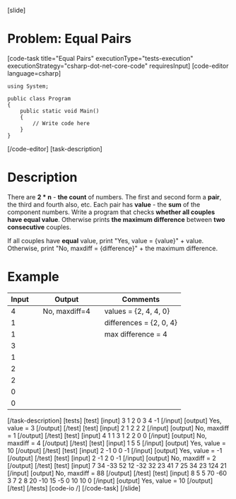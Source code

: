 [slide]
# Problem: Equal Pairs
[code-task title="Equal Pairs" executionType="tests-execution" executionStrategy="csharp-dot-net-core-code" requiresInput]
[code-editor language=csharp]
```
using System;

public class Program
{
    public static void Main()
    {
        // Write code here
    }
}
```
[/code-editor]
[task-description]
# Description

There are **2 \* n** - **the count** of numbers. The first and second form a **pair**, the third and fourth also, etc. Each pair has **value** - the **sum** of the component numbers. Write a program that checks **whether all couples have equal value**. Otherwise prints **the maximum difference** between **two consecutive** couples. 

If all couples have **equal** value, print "Yes, value = \{value\}" + value. Otherwise, print "No, maxdiff = \{difference\}" + the maximum difference.

# Example

| **Input** | | **Output** | | **Comments** |
| --- | --- | --- | --- | --- |
| 4 | | No, maxdiff=4 | | values = \{2, 4, 4, 0\}|
| 1 | | | | differences = \{2, 0, 4\}|
| 1 | | | | max difference = 4|
| 3 | | | | |
| 1 | | | | |
| 2 | | | | |
| 2 | | | | |
| 0 | | | | |
| 0 | | | | |
[/task-description]
[tests]
[test]
[input]
3
1
2
0
3
4
-1
[/input]
[output]
Yes, value = 3
[/output]
[/test]
[test]
[input]
2
1
2
2
2
[/input]
[output]
No, maxdiff = 1
[/output]
[/test]
[test]
[input]
4
1
1
3
1
2
2
0
0
[/input]
[output]
No, maxdiff = 4
[/output]
[/test]
[test]
[input]
1
5
5
[/input]
[output]
Yes, value = 10
[/output]
[/test]
[test]
[input]
2
-1
0
0
-1
[/input]
[output]
Yes, value = -1
[/output]
[/test]
[test]
[input]
2
-1
2
0
-1
[/input]
[output]
No, maxdiff = 2
[/output]
[/test]
[test]
[input]
7
34
-33
52
12
-32
32
23
41
7
25
34
23
124
21
[/input]
[output]
No, maxdiff = 88
[/output]
[/test]
[test]
[input]
8
5
5
70
-60
3
7
2
8
20
-10
15
-5
0
10
10
0
[/input]
[output]
Yes, value = 10
[/output]
[/test]
[/tests]
[code-io /]
[/code-task]
[/slide]